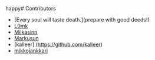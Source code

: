 happy# Contributors
- [Every soul will taste death.](prepare with good deeds!)
- [L0mk](https://github.com/L0mk)
- [Miikasinn](https://github.com/Miikasinn)
- [Markusun](https://github.com/Markusun)
- [kalleer] (https://github.com/kalleer)
- [mikkojankkari](https://github.com/mikkojankkari)
